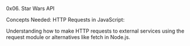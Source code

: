 0x06. Star Wars API

Concepts Needed:
HTTP Requests in JavaScript:

Understanding how to make HTTP requests to external services using the request module or alternatives like fetch in Node.js.
